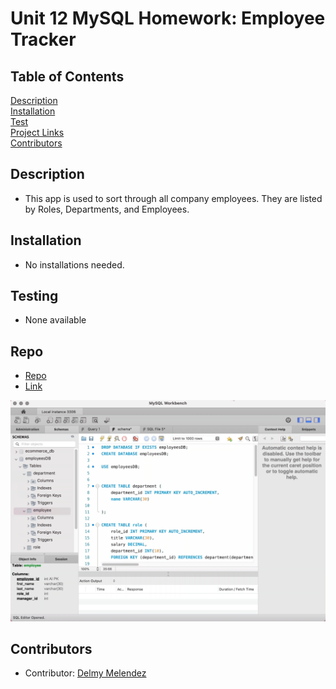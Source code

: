 # Unit 12 MySQL Homework: Employee Tracker

## Table of Contents
[Description](#description)  
[Installation](#Installation)  
[Test](#Testing)  
[Project Links](#Repo)  
[Contributors](#Contributors)  

## Description
* This app is used to sort through all company employees. They are listed by Roles, Departments, and Employees.

## Installation
* No installations needed.

## Testing
* None available

## Repo
* [Repo](https://github.com/delmymm/Del.Mel-Homework-12)
* [Link](https://drive.google.com/file/d/1cTaY2IHhBDM9FWNXGdqf-jS1mmRnm512/view?usp=sharing)

![screenshot](screenshot.png)

## Contributors
* Contributor: [Delmy Melendez](https://github.com/delmymm)